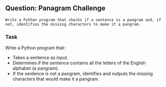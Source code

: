 ## Question: Panagram Challenge

    Write a Python program that checks if a sentence is a pangram and, if not, identifies the missing characters to make it a pangram.

### Task

Write a Python program that:
- Takes a sentence as input.
- Determines if the sentence contains all the letters of the English alphabet (a pangram).
- If the sentence is not a pangram, identifies and outputs the missing characters that would make it a pangram.


